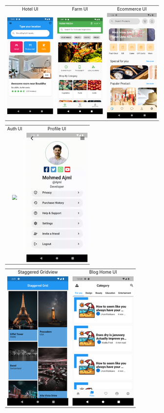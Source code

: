 <table>
  <tr>
    <td align="center">Hotel UI</td>
    <td align="center">Farm UI</td>
    <td align="center">Ecommerce UI</td>
     </tr>
  <tr>
    <td align="center"><img src="screenshots/img_3.png" width=200></td>
    <td align="center"><img src="screenshots/img_2.png" width=200></td>
    <td align="center"><img src="screenshots/ecommerce.png" width=200></td>
   </tr>
</table>

 <table>
  <tr>
    <td align="center">Auth UI</td>
    <td align="center">Profile UI</td>
  </tr>
  </tr>
  <tr>
    <td align="center"><img src="screenshots/auth.gif" width=200></td>
    <td align="center"><img src="screenshots/profile.gif" width=200></td>
  </tr>
</table>

<table>
  <tr>
    <td align="center">Staggered Gridview</td>
    <td align="center">Blog Home UI</td>
     </tr>
  <tr>
    <td align="center"><img src="screenshots/staggered.png" width=200></td>
    <td align="center"><img src="screenshots/img_4.png" width=200></td>
    </tr>
</table>
    


